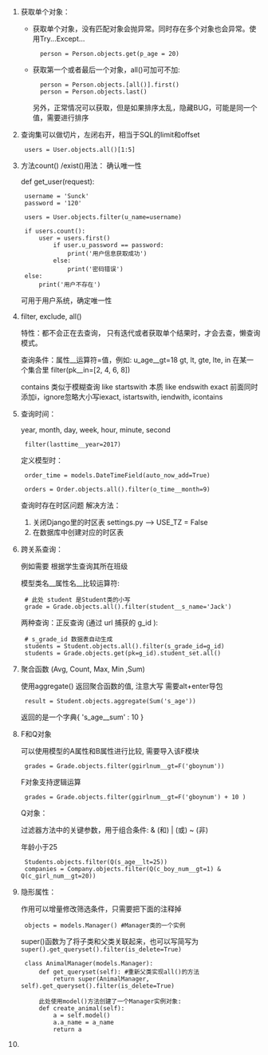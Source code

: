1. 获取单个对象：

    * 获取单个对象，没有匹配对象会抛异常。同时存在多个对象也会异常。使用Try...Except...
        
            person = Person.objects.get(p_age = 20) 
    
    * 获取第一个或者最后一个对象，all()可加可不加:
        
            person = Person.objects.[all()].first()
            person = Person.objects.last() 
    
        另外，正常情况可以获取，但是如果排序太乱，隐藏BUG，可能是同一个值，需要进行排序

2. 查询集可以做切片，左闭右开，相当于SQL的limit和offset

        users = User.objects.all()[1:5] 

3. 方法count() /exist()用法： 确认唯一性

    def get_user(request):
    
        username = 'Sunck'
        password = '120'
        
        users = User.objects.filter(u_name=username)
        
        if users.count():
            user = users.first()
                if user.u_password == password:
                    print('用户信息获取成功')
                else:
                    print('密码错误')
        else:
            print('用户不存在')

    可用于用户系统，确定唯一性
    
4. filter, exclude, all() 

    特性：都不会正在去查询， 只有迭代或者获取单个结果时，才会去查，懒查询模式。
    
    查询条件：属性__运算符=值，例如: u_age__gt=18 gt, lt, gte, lte, 
    in 在某一个集合里 filter(pk__in=[2, 4, 6, 8])
    
    contains 类似于模糊查询 like
    startswith 本质 like
    endswith
    exact 
    前面同时添加i，ignore忽略大小写iexact, istartswith, iendwith, icontains
    
5. 查询时间：

    year, month, day, week, hour, minute, second
    
        filter(lasttime__year=2017)
    
    定义模型时：
    
        order_time = models.DateTimeField(auto_now_add=True)
        
        orders = Order.objects.all().filter(o_time__month=9)
    查询时存在时区问题
    解决方法：
    1. 关闭Django里的时区表 settings.py --> USE_TZ = False
    2. 在数据库中创建对应的时区表
    
6. 跨关系查询：
 
    例如需要 根据学生查询其所在班级
    
    模型类名__属性名__比较运算符:
    
        # 此处 student 是Student类的小写
        grade = Grade.objects.all().filter(student__s_name='Jack')
    
    两种查询：正反查询 (通过 url 捕获的 g_id ):
    
        # s_grade_id 数据表自动生成
        students = Student.objects.all().filter(s_grade_id=g_id) 
        students = Grade.objects.get(pk=g_id).student_set.all()
        
7. 聚合函数 (Avg, Count, Max, Min ,Sum)

    使用aggregate() 返回聚合函数的值, 注意大写 需要alt+enter导包
    
        result = Student.objects.aggregate(Sum('s_age'))
    
    返回的是一个字典{ 's_age__sum' : 10 }
    
8. F和Q对象
    
    可以使用模型的A属性和B属性进行比较, 需要导入该F模块
    
        grades = Grade.objects.filter(ggirlnum__gt=F('gboynum'))
    
    F对象支持逻辑运算
    
        grades = Grade.objects.filter(ggirlnum__gt=F('gboynum') + 10 )
        
    Q对象：
    
    过滤器方法中的关键参数，用于组合条件: & (和) | (或) ~ (非)
        
    年龄小于25
    
        Students.objects.filter(Q(s_age__lt=25))
        companies = Company.objects.filter(Q(c_boy_num__gt=1) & Q(c_girl_num__gt=20))
        
9. 隐形属性： 

    作用可以增量修改筛选条件，只需要把下面的注释掉
    
        objects = models.Manager() #Manager类的一个实例

    super()函数为了将子类和父类关联起来，也可以写简写为`super().get_queryset().filter(is_delete=True)`
        
        class AnimalManager(models.Manager):
            def get_queryset(self): #重新父类实现all()的方法
                return super(AnimalManager, self).get_queryset().filter(is_delete=True)        
    
            此处使用model()方法创建了一个Manager实例对象:
            def create_animal(self):
                a = self.model() 
                a.a_name = a_name
                return a      
                
10.   